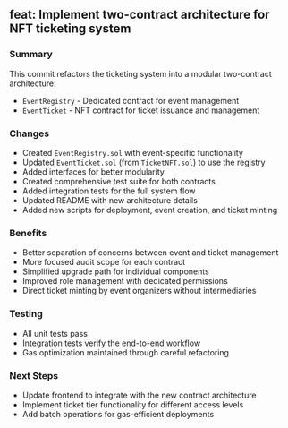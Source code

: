 ## feat: Implement two-contract architecture for NFT ticketing system

### Summary

This commit refactors the ticketing system into a modular two-contract architecture:

- `EventRegistry` - Dedicated contract for event management
- `EventTicket` - NFT contract for ticket issuance and management

### Changes

- Created `EventRegistry.sol` with event-specific functionality
- Updated `EventTicket.sol` (from `TicketNFT.sol`) to use the registry
- Added interfaces for better modularity
- Created comprehensive test suite for both contracts
- Added integration tests for the full system flow
- Updated README with new architecture details
- Added new scripts for deployment, event creation, and ticket minting

### Benefits

- Better separation of concerns between event and ticket management
- More focused audit scope for each contract
- Simplified upgrade path for individual components
- Improved role management with dedicated permissions
- Direct ticket minting by event organizers without intermediaries

### Testing

- All unit tests pass
- Integration tests verify the end-to-end workflow
- Gas optimization maintained through careful refactoring

### Next Steps

- Update frontend to integrate with the new contract architecture
- Implement ticket tier functionality for different access levels
- Add batch operations for gas-efficient deployments
